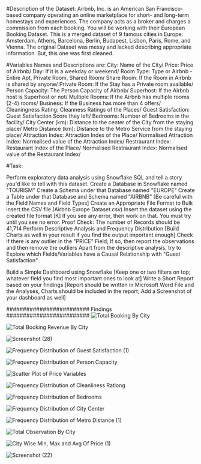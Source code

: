 #Description of the Dataset:
Airbnb, Inc. is an American San Francisco-based company operating an online marketplace for short- and long-term homestays and experiences. The company acts as a broker and charges a commission from each booking.
You will be working with their European Booking Dataset. This is a merged dataset of 9 famous cities in Europe:
Amsterdam, Athens, Barcelona, Berlin, Budapest, Lisbon, Paris, Rome, and Vienna.
The original Dataset was messy and lacked describing appropriate information. But, this one was first cleaned. 

#Variables Names and Descriptions are:
City: Name of the City/
Price: Price of Airbnb/
Day: If it is a weekday or weekend/
Room Type: Type or Airbnb - Entire Apt, Private Room, Shared Room/
Share Room: If the Room in Airbnb is shared by anyone/
Private Room: If the Stay has a Private room available/
Person Capacity: The Person Capacity of Airbnb/
Superhost: If the Airbnb host is Superhost or not/
Multiple Rooms: If the Airbnb has multiple rooms (2-4) rooms/
Business: If the Business has more than 4 offers/
Cleaningness Rating: Cleanness Ratings of the Places/
Guest Satisfaction: Guest Satisfaction Score they left/
Bedrooms: Number of Bedrooms in the facility/
City Center (km): Distance to the center of the City from the staying place/
Metro Distance (km): Distance to the Metro Service from the staying place/
Attraction Index: Attraction Index of the Place/
Normalised Attraction Index: Normalised value of the Attraction Index/
Restraurant Index: Restaurant Index of the Place/
Normalised Restraurant Index: Normalised value of the Restaurant Index/

#Task:

Perform exploratory data analysis using Snowflake SQL and tell a story you'd like to tell with this dataset.
Create a Database in Snowflake named "TOURISM"
Create a Schema under that Database named "EUROPE"
Create a Table under that Database and Schema named "AIRBNB" [Be careful with the Field Names and Field Types]
Create an Appropriate File Format to Bulk insert the CSV file (Airbnb Europe Dataset.csv)
Insert the dataset using the created file format [K]
If you see any error, then work on that. You must try until you see no error.
Proof Check: The number of Records should be 41,714
Perform Descriptive Analysis and Frequency Distribution [Build Charts as well in your result if you find the output important enough]
Check if there is any outlier in the "PRICE" Field; If so, then report the observations and then remove the outliers
Apart from the descriptive analysis, try to Explore which Fields/Variables have a Causal Relationship with "Guest Satisfaction".

Build a Simple Dashboard using Snowflake [Keep one or two filters on top; whatever field you find most important ones to look at]
Write a Short Report based on your findings [Report should be written in Microsoft Word File and the Analyses, Charts should be included in the report; Add a Screenshot of your dashboard as well]

######################### Findings #########################
![Total Booking By City](https://github.com/PervejHosen/SQL-Projects/assets/117522848/9ab9ca80-bfbc-4c4b-89eb-05f29fd0191c)

![Total Booking Revenue By City ](https://github.com/PervejHosen/SQL-Projects/assets/117522848/4933b39d-dc54-4cc5-b3ee-d39fc1626435)


![Screenshot (28)](https://github.com/PervejHosen/SQL-Projects/assets/117522848/0a2f8788-5542-4632-a935-114b2403b50a)



![Frequency Distribution of Guest Satisfaction (1)](https://github.com/PervejHosen/SQL-Projects/assets/117522848/d5f3ad19-1e63-42af-9df4-fea2523ee92e)

![Frequency Distribution of Person Capacity](https://github.com/PervejHosen/SQL-Projects/assets/117522848/3b506a37-8080-477a-ba66-d94013393ae3)

![Scatter Plot of Price Variables](https://github.com/PervejHosen/SQL-Projects/assets/117522848/420a4c70-9f71-4573-b695-e775e975939d)

![Frequency Distribution of Cleanliness Rationg](https://github.com/PervejHosen/SQL-Projects/assets/117522848/86acbe4f-9a64-4632-907d-a38190379dc3)

![Frequency Distribution of Bedrooms](https://github.com/PervejHosen/SQL-Projects/assets/117522848/c6842efe-a19d-431b-a195-9fb6f2fd55f9)

![Frequency Distribution of City Center](https://github.com/PervejHosen/SQL-Projects/assets/117522848/a8283acb-a9af-4d88-984c-f17d29e6d3b6)

![Frequency Distribution of Metro Distance (1)](https://github.com/PervejHosen/SQL-Projects/assets/117522848/1b4c53cb-93bf-452b-a9f1-19cbd2f4565f)


![Total Observation By City](https://github.com/PervejHosen/SQL-Projects/assets/117522848/cb7ab295-c973-4cdd-a907-ad5147655670)

![City Wise Min, Max and Avg Of Price (1)](https://github.com/PervejHosen/SQL-Projects/assets/117522848/6f53b0a9-5883-4ab5-8c40-e321dd371ded)

![Screenshot (22)](https://github.com/PervejHosen/SQL-Projects/assets/117522848/734b3147-1d7d-4e35-bd7e-4627338ddd8d)



